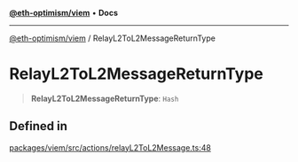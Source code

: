 [**@eth-optimism/viem**](../README.md) • **Docs**

***

[@eth-optimism/viem](../README.md) / RelayL2ToL2MessageReturnType

# RelayL2ToL2MessageReturnType

> **RelayL2ToL2MessageReturnType**: `Hash`

## Defined in

[packages/viem/src/actions/relayL2ToL2Message.ts:48](https://github.com/ethereum-optimism/ecosystem/blob/1d855f26d1024617b154d28d909dbc33a421f5de/packages/viem/src/actions/relayL2ToL2Message.ts#L48)
